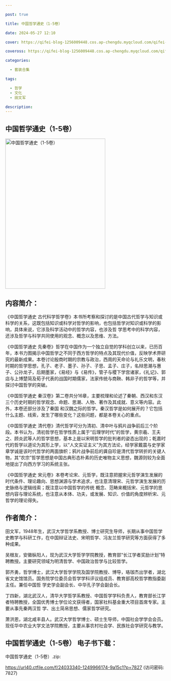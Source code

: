 ```yaml
---

post: true

title: 中国哲学通史（1-5卷）

date: 2024-05-27 12:10

cover: https://qifei-blog-1256009448.cos.ap-chengdu.myqcloud.com/qifei-blog/6614aadb68eb93571386fef6.jpg

coveross: https://qifei-blog-1256009448.cos.ap-chengdu.myqcloud.com/qifei-blog/6614aadb68eb93571386fef6.jpg

categories:

  - 套装合集

tags:

  - 哲学
  - 文化
  - 田文军

description:
---
```


## 中国哲学通史（1-5卷）
<img alt="中国哲学通史（1-5卷） " class="aligncenter loading" data-was-processed="true" decoding="async" fetchpriority="high" height="471" src="https://qifei-blog-1256009448.cos.ap-chengdu.myqcloud.com/qifei-blog/6614aadb68eb93571386fef6.jpg " style="cursor: zoom-in;" width="314"/>

## 内容简介：

《中国哲学通史 古代科学哲学卷》本书所考察和探讨的是中国古代哲学与知识或科学的关系，这既包括知识或科学对哲学的影响，也包括哲学对知识或科学的影响，具体来说，它涉及科学活动中的哲学内容，也涉及哲 学思考中的科学内容，还涉及哲学与科学共同使用的观念、概念以及思维、方法。<br/>

《中国哲学通史 先秦卷》哲学在中国作为一个独立自觉的学科创立以来，已历百年，本书力图揭示中国哲学之不同于西方哲学的特点及其现代价值，反映学术界研究的最新成果。本卷讨论殷商时期的宗教与政治，西周的天命论与礼乐文明，春秋时期的哲学思想，孔子、老子、墨子、孙子、子思、孟子、庄子，名辩思潮与惠子、公孙龙子，后期墨家，《易经》与《易传》，管子与稷下学宫诸家，《礼记》、郭店与上博楚简及荀子代表的战国时期儒家，法家传统与商鞅、韩非子的哲学等，并探讨中国哲学的突破。<br/>

《中国哲学通史 秦汉卷》第二卷共分16章，主要梳理和论述了秦朝、西汉和东汉三个历史时期的哲学观念、命题、思潮、人物、著作及其成就、意义等内容。此外，本卷还部分涉及了秦国 和汉魏之际的哲学。秦汉哲学是如何展开的？它包括什么主题、线索，发生了哪些变化？这些问题，都是本卷关心的重点。<br/>

《中国哲学通史 清代卷》清代哲学可分为清初、清中叶与鸦片战争前后三个阶段。本书认为，清初哲学在哲学性质上属于“后理学时代”的哲学，黄宗羲、王夫之、顾炎武等人的哲学思想，基本上是以宋明哲学的批判者的姿态出现的；乾嘉时代的哲学以道论为其形上学，以“人文实证主义”为其方法论，经学家戴震与史学家章学诚是该时代哲学的两面旗帜；鸦片战争前后的龚自珍是清代哲学转折的关键人物，其“农宗”哲学思想是中国古典形态朴素的历史唯物主义思想，魏源则较为全面地提出了向西方学习的系统主张。<br/>

《中国哲学通史 宋元卷》本卷考论宋、元哲学，既注意把握宋元哲学演生发展的时代条件、理论趣向、思想渊源与学术追求，也注意清理宋、元哲学演生发展的历史脉络与逻辑线索；既注意以中国哲学的传统 概念、范畴来概括宋、元哲学的思想内容与理论系统，也注意从本体、功夫，或发展、知识、价值的角度辨析宋、元哲学的理论得失。

## 作者简介：

田文军，1948年生，武汉大学哲学系教授、博士研究生导师，长期从事中国哲学史教学与科研工作，在中国辩证法史、宋明哲学、冯友兰哲学研究等方面获得了多种成果。<br/>

吴根友，安徽枞阳人，现为武汉大学哲学学院教授，教育部“长江学者奖励计划”特聘教授。主要研究领域为明清哲学、中国政治哲学与比较哲学。<br/>

郭齐勇，哲学博士，武汉大学哲学学院及国学院教授、博导，珞珈杰出学者，湖北省文史馆馆员。国务院学位委员会哲学学科评议组成员、教育部高校哲学教指委副主任。兼任中国哲 学史学会副会长、中华孔子学会副会长。<br/>

丁四新，湖北武汉人，清华大学哲学系教授、中国哲学学科负责人，教育部长江学者特聘教授，全国优秀博士学位论文获得者，国家社科基金重大项目首席专家。主要从事先秦两汉哲 学、出土简帛思想、儒家哲学研究。<br/>

萧洪恩，湖北咸丰县人。武汉大学哲学博士、硕士生导师，中国社会学学会会员。现任华中农业大学文法学院教授，主要从事农村社会学、民族社会学研究与教学。

## 中国哲学通史（1-5卷） 电子书下载：
中国哲学通史（1-5卷）.zip: 

https://url40.ctfile.com/f/24033340-1249966174-9a15c1?p=7827 (访问密码: 7827)
